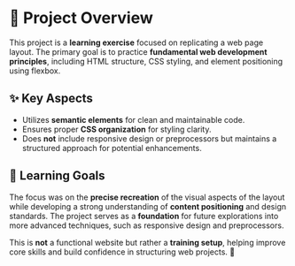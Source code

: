 # 🚀 Project Overview  

This project is a **learning exercise** focused on replicating a web page layout. The primary goal is to practice **fundamental web development principles**, including HTML structure, CSS styling, and element positioning using flexbox.  

## ✨ Key Aspects  
- Utilizes **semantic elements** for clean and maintainable code.  
- Ensures proper **CSS organization** for styling clarity.  
- Does **not** include responsive design or preprocessors but maintains a structured approach for potential enhancements.  

## 📌 Learning Goals  
The focus was on the **precise recreation** of the visual aspects of the layout while developing a strong understanding of **content positioning** and design standards. The project serves as a **foundation** for future explorations into more advanced techniques, such as responsive design and preprocessors.  

This is **not** a functional website but rather a **training setup**, helping improve core skills and build confidence in structuring web projects. 🚀  
